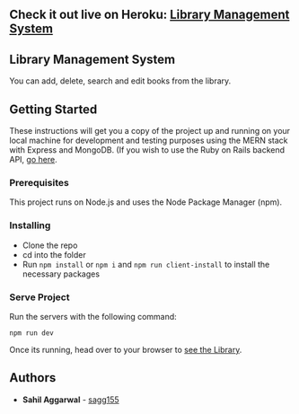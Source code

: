 ## Check it out live on Heroku: [Library Management System](https://mern-stack-book-library.herokuapp.com/)

## Library Management System

You can add, delete, search and edit books from the library.

## Getting Started

These instructions will get you a copy of the project up and running on your local machine for development and testing purposes using the MERN stack with Express and MongoDB.  (If you wish to use the Ruby on Rails backend API, [go here](https://github.com/jklemon17/book-library-api).

### Prerequisites

This project runs on Node.js and uses the Node Package Manager (npm).

### Installing

* Clone the repo
* cd into the folder
* Run `npm install` or `npm i` and `npm run client-install` to install the necessary packages

### Serve Project

Run the servers with the following command:

```
npm run dev
```

Once its running, head over to your browser to [see the Library](http://localhost:3000/).

## Authors

* **Sahil Aggarwal** - [sagg155](https://github.com/sagg155)
